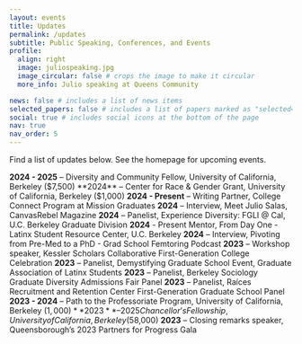 ```yaml
---
layout: events
title: Updates
permalink: /updates
subtitle: Public Speaking, Conferences, and Events
profile:
  align: right
  image: juliospeaking.jpg
  image_circular: false # crops the image to make it circular
  more_info: Julio speaking at Queens Community

news: false # includes a list of news items
selected_papers: false # includes a list of papers marked as "selected={true}"
social: true # includes social icons at the bottom of the page
nav: true
nav_order: 5
---
```


Find a list of updates below. See the homepage for upcoming events.

**2024 - 2025** – Diversity and Community Fellow, University of California, Berkeley ($7,500)
**2024** – Center for Race & Gender Grant, University of California, Berkeley ($1,000)
**2024 - Present** – Writing Partner, College Connect Program at Mission Graduates
**2024** – Interview, Meet Julio Salas, CanvasRebel Magazine
**2024** – Panelist, Experience Diversity: FGLI @ Cal, U.C. Berkeley Graduate Division
**2024** - Present Mentor, From Day One - Latinx Student Resource Center, U.C. Berkeley
**2024** – Interview, Pivoting from Pre-Med to a PhD - Grad School Femtoring Podcast
**2023** – Workshop speaker, Kessler Scholars Collaborative First-Generation College Celebration
**2023** – Panelist, Demystifying Graduate School Event, Graduate Association of Latinx Students
**2023** – Panelist, Berkeley Sociology Graduate Diversity Admissions Fair Panel
**2023** – Panelist, Raíces Recruitment and Retention Center First-Generation Graduate School Panel
**2023 - 2024** – Path to the Professoriate Program, University of California, Berkeley ($1,000)
**2023** – 2025 Chancellor’s Fellowship, University of California, Berkeley ($58,000)
**2023** – Closing remarks speaker, Queensborough’s 2023 Partners for Progress Gala

